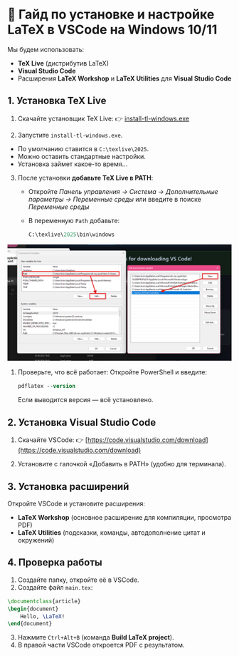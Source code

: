 # 📖 Гайд по установке и настройке LaTeX в VSCode на Windows 10/11

Мы будем использовать:

- **TeX Live** (дистрибутив LaTeX)
- **Visual Studio Code**
- Расширения **LaTeX Workshop** и **LaTeX Utilities** для **Visual Studio Code**

## 1. Установка TeX Live

1. Скачайте установщик TeX Live:
  👉 [install-tl-windows.exe](https://mirror.ctan.org/systems/texlive/tlnet/install-tl-windows.exe)

2. Запустите `install-tl-windows.exe`.

- По умолчанию ставится в `C:\texlive\2025`.
- Можно оставить стандартные настройки.
- Установка займет какое-то время...

3. После установки **добавьте TeX Live в PATH**:

    - Откройте *Панель управления -> Система -> Дополнительные параметры -> Переменные среды* или введите в поиске *Переменные среды*

    - В переменную `Path` добавьте:

        ```ps
        C:\texlive\2025\bin\windows
        ```


![alt text](pics/environment-variables.png)

1. Проверьте, что всё работает:
   Откройте PowerShell и введите:

   ```ps
   pdflatex --version
   ```

   Если выводится версия — всё установлено.

## 2. Установка Visual Studio Code

1. Скачайте VSCode:
   👉 [https://code.visualstudio.com/download](https://code.visualstudio.com/download)

2. Установите с галочкой «Добавить в PATH» (удобно для терминала).

## 3. Установка расширений

Откройте VSCode и установите расширения:

- **LaTeX Workshop** (основное расширение для компиляции, просмотра PDF)
- **LaTeX Utilities** (подсказки, команды, автодополнение цитат и окружений)

## 4. Проверка работы

1. Создайте папку, откройте её в VSCode.
2. Создайте файл `main.tex`:

```latex
\documentclass{article}
\begin{document}
    Hello, \LaTeX!
\end{document}
```

3. Нажмите `Ctrl+Alt+B` (команда **Build LaTeX project**).
4. В правой части VSCode откроется PDF с результатом.